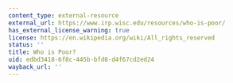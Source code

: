 ```yaml
---
content_type: external-resource
external_url: https://www.irp.wisc.edu/resources/who-is-poor/
has_external_license_warning: true
license: https://en.wikipedia.org/wiki/All_rights_reserved
status: ''
title: Who is Poor?
uid: edbd3418-6f8c-445b-bfd8-d4f67cd2ed24
wayback_url: ''
---
```


